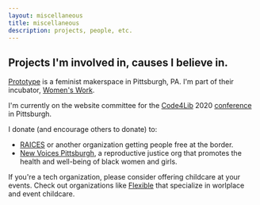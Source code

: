 ```yaml
---
layout: miscellaneous
title: miscellaneous
description: projects, people, etc.
---
```


## Projects I'm involved in, causes I believe in.

[Prototype](https://prototypepgh.com/) is a feminist makerspace in Pittsburgh, PA. I'm part of their incubator, [Women's Work](https://prototypepgh.com/incubator).

I'm currently on the website committee for the [Code4Lib](https://2020.code4lib.org/) 2020 [conference](https://2020.code4lib.org/) in Pittsburgh.

I donate (and encourage others to donate) to:
- [RAICES](https://www.raicestexas.org/) or another organization getting people free at the border.
- [New Voices Pittsburgh](http://www.newvoicespittsburgh.org/), a reproductive justice org that promotes the health and well-being of black women and girls.

If you're a tech organization, please consider offering childcare at your events. Check out organizations like [Flexible](http://flexablecare.com/) that specialize in worlplace and event childcare.


